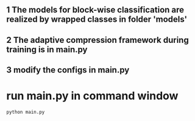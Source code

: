 ## 1 The models for block-wise classification are realized by wrapped classes in folder 'models'
## 2 The adaptive compression framework during training is in main.py
## 3 modify the configs in main.py
# run main.py in command window
`python main.py`
